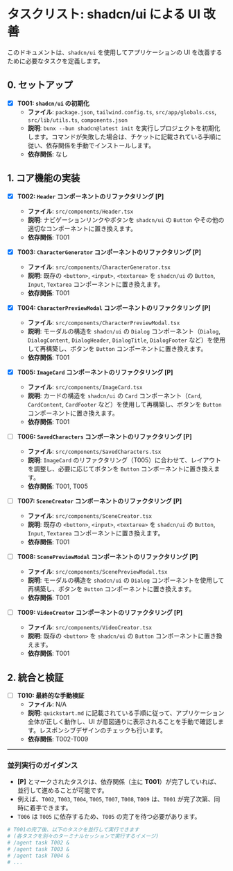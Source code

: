 # タスクリスト: shadcn/ui による UI 改善

このドキュメントは、`shadcn/ui` を使用してアプリケーションの UI を改善するために必要なタスクを定義します。

## 0. セットアップ

- [x] **T001: `shadcn/ui` の初期化**
  - **ファイル**: `package.json`, `tailwind.config.ts`, `src/app/globals.css`, `src/lib/utils.ts`, `components.json`
  - **説明**: `bunx --bun shadcn@latest init` を実行しプロジェクトを初期化します。コマンドが失敗した場合は、チケットに記載されている手順に従い、依存関係を手動でインストールします。
  - **依存関係**: なし

## 1. コア機能の実装

- [x] **T002: `Header` コンポーネントのリファクタリング [P]**

  - **ファイル**: `src/components/Header.tsx`
  - **説明**: ナビゲーションリンクやボタンを `shadcn/ui` の `Button` やその他の適切なコンポーネントに置き換えます。
  - **依存関係**: T001

- [x] **T003: `CharacterGenerator` コンポーネントのリファクタリング [P]**

  - **ファイル**: `src/components/CharacterGenerator.tsx`
  - **説明**: 既存の `<button>`, `<input>`, `<textarea>` を `shadcn/ui` の `Button`, `Input`, `Textarea` コンポーネントに置き換えます。
  - **依存関係**: T001

- [x] **T004: `CharacterPreviewModal` コンポーネントのリファクタリング [P]**

  - **ファイル**: `src/components/CharacterPreviewModal.tsx`
  - **説明**: モーダルの構造を `shadcn/ui` の `Dialog` コンポーネント（`Dialog`, `DialogContent`, `DialogHeader`, `DialogTitle`, `DialogFooter` など）を使用して再構築し、ボタンを `Button` コンポーネントに置き換えます。
  - **依存関係**: T001

- [x] **T005: `ImageCard` コンポーネントのリファクタリング [P]**

  - **ファイル**: `src/components/ImageCard.tsx`
  - **説明**: カードの構造を `shadcn/ui` の `Card` コンポーネント（`Card`, `CardContent`, `CardFooter` など）を使用して再構築し、ボタンを `Button` コンポーネントに置き換えます。
  - **依存関係**: T001

- [ ] **T006: `SavedCharacters` コンポーネントのリファクタリング [P]**

  - **ファイル**: `src/components/SavedCharacters.tsx`
  - **説明**: `ImageCard` のリファクタリング（T005）に合わせて、レイアウトを調整し、必要に応じてボタンを `Button` コンポーネントに置き換えます。
  - **依存関係**: T001, T005

- [ ] **T007: `SceneCreator` コンポーネントのリファクタリング [P]**

  - **ファイル**: `src/components/SceneCreator.tsx`
  - **説明**: 既存の `<button>`, `<input>`, `<textarea>` を `shadcn/ui` の `Button`, `Input`, `Textarea` コンポーネントに置き換えます。
  - **依存関係**: T001

- [ ] **T008: `ScenePreviewModal` コンポーネントのリファクタリング [P]**

  - **ファイル**: `src/components/ScenePreviewModal.tsx`
  - **説明**: モーダルの構造を `shadcn/ui` の `Dialog` コンポーネントを使用して再構築し、ボタンを `Button` コンポーネントに置き換えます。
  - **依存関係**: T001

- [ ] **T009: `VideoCreator` コンポーネントのリファクタリング [P]**
  - **ファイル**: `src/components/VideoCreator.tsx`
  - **説明**: 既存の `<button>` を `shadcn/ui` の `Button` コンポーネントに置き換えます。
  - **依存関係**: T001

## 2. 統合と検証

- [ ] **T010: 最終的な手動検証**
  - **ファイル**: N/A
  - **説明**: `quickstart.md` に記載されている手順に従って、アプリケーション全体が正しく動作し、UI が意図通りに表示されることを手動で確認します。レスポンシブデザインのチェックも行います。
  - **依存関係**: T002-T009

---

### 並列実行のガイダンス

- **[P]** とマークされたタスクは、依存関係（主に **T001**）が完了していれば、並行して進めることが可能です。
- 例えば、`T002`, `T003`, `T004`, `T005`, `T007`, `T008`, `T009` は、`T001` が完了次第、同時に着手できます。
- `T006` は `T005` に依存するため、`T005` の完了を待つ必要があります。

```bash
# T001の完了後、以下のタスクを並行して実行できます
# (各タスクを別々のターミナルセッションで実行するイメージ)
# /agent task T002 &
# /agent task T003 &
# /agent task T004 &
# ...
```
